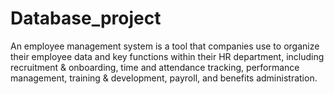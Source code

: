 # Database_project
An employee management system is a tool that companies use to organize their employee data and key functions within their HR department, including recruitment &amp; onboarding, time and attendance tracking, performance management, training &amp; development, payroll, and benefits administration.
